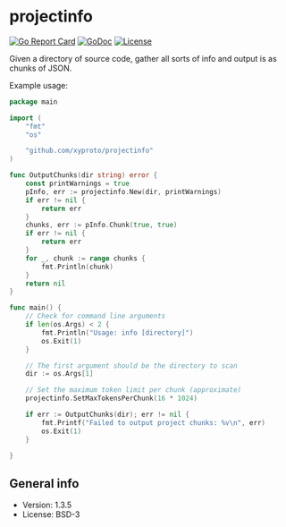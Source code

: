 # projectinfo

[![Go Report Card](https://goreportcard.com/badge/github.com/xyproto/projectinfo)](https://goreportcard.com/report/github.com/xyproto/projectinfo) [![GoDoc](https://godoc.org/github.com/xyproto/projectinfo?status.svg)](https://godoc.org/github.com/xyproto/projectinfo) [![License](https://img.shields.io/badge/license-BSD-green.svg?style=flat)](https://raw.githubusercontent.com/xyproto/projectinfo/main/LICENSE)

Given a directory of source code, gather all sorts of info and output is as chunks of JSON.

Example usage:

```go
package main

import (
    "fmt"
    "os"

    "github.com/xyproto/projectinfo"
)

func OutputChunks(dir string) error {
    const printWarnings = true
    pInfo, err := projectinfo.New(dir, printWarnings)
    if err != nil {
        return err
    }
    chunks, err := pInfo.Chunk(true, true)
    if err != nil {
        return err
    }
    for _, chunk := range chunks {
        fmt.Println(chunk)
    }
    return nil
}

func main() {
    // Check for command line arguments
    if len(os.Args) < 2 {
        fmt.Println("Usage: info [directory]")
        os.Exit(1)
    }

    // The first argument should be the directory to scan
    dir := os.Args[1]

    // Set the maximum token limit per chunk (approximate)
    projectinfo.SetMaxTokensPerChunk(16 * 1024)

    if err := OutputChunks(dir); err != nil {
        fmt.Printf("Failed to output project chunks: %v\n", err)
        os.Exit(1)
    }

}
```

## General info

* Version: 1.3.5
* License: BSD-3
